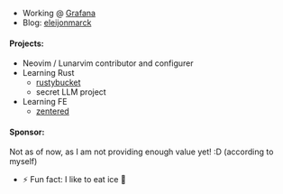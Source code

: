 - Working @ [Grafana](https://www.grafana.com/)
- Blog: [eleijonmarck](https://eleijonmarck.dev)

#### Projects:
- Neovim / Lunarvim contributor and configurer
- Learning Rust
  - [rustybucket](https://github.com/eleijonmarck/rustybucket)
  - secret LLM project
- Learning FE
  - [zentered](https://zentered.netlify.com)

#### Sponsor:
Not as of now, as I am not providing enough value yet! :D (according to myself)

- ⚡ Fun fact: I like to eat ice 🥶

